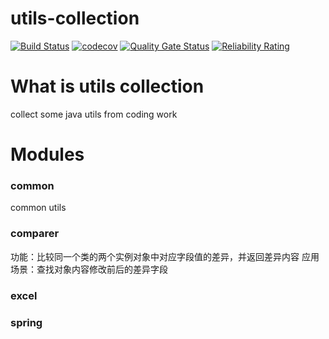 # utils-collection
[![Build Status](https://travis-ci.org/nurhier/utils-collection.svg?branch=master)](https://travis-ci.org/nurhier/utils-collection)
[![codecov](https://codecov.io/gh/nurhier/utils-collection/branch/master/graph/badge.svg)](https://codecov.io/gh/nurhier/utils-collection)
[![Quality Gate Status](https://sonarcloud.io/api/project_badges/measure?project=utils-collection&metric=alert_status)](https://sonarcloud.io/dashboard?id=utils-collection)
[![Reliability Rating](https://sonarcloud.io/api/project_badges/measure?project=utils-collection&metric=reliability_rating)](https://sonarcloud.io/dashboard?id=utils-collection)
# What is utils collection
collect some java utils from coding work
# Modules
### common
common utils
### comparer
功能：比较同一个类的两个实例对象中对应字段值的差异，并返回差异内容
应用场景：查找对象内容修改前后的差异字段
### excel
### spring
